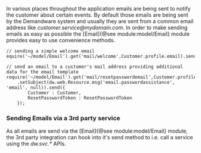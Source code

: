 In various places throughout the application emails are being sent to notify the customer about certain events. By default those emails are being sent by the Demandware system and usually they are sent from a common email address like _customer.service@mydomain.com_. In order to make sending emails as easy as possible the [Email]{@see module:model/Email} module provides easy to use convenience methods.

```
// sending a simple welcome email
equire('~/model/Email').get('mail/welcome',Customer.profile.email).send();

// send an email to a customer's mail address providing additional data for the email template
require('~/model/Email').get('mail/resetpasswordemail',Customer.profile.email)
    .setSubject(dw.web.Resource.msg('email.passwordassistance', 'email', null)).send({
        Customer : Customer,
        ResetPasswordToken : ResetPasswordToken
    });
```

### Sending Emails via a 3rd party service

As all emails are send via the [Email]{@see module:model/Email} module, the 3rd party integration can hook into it's send method to i.e. call a service using the _dw.svc.*_ APIs.